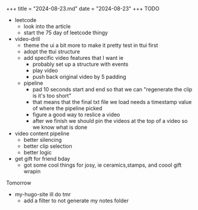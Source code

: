 +++
title = "2024-08-23.md"
date = "2024-08-23"
+++
TODO
- leetcode
	- look into the article
	- start the 75 day of leetcode thingy
- video-drill
	- theme the ui a bit more to make it pretty test in ttui first
	- adopt the ttui structure
	- add specific video features that I want ie 
		- probably set up a structure with events
		- play video
		- push back original video by 5 padding
	- pipeline
		- pad 10 seconds start and end so that we can "regenerate the clip is it's too short"
		- that means that the final txt file we load needs a timestamp value of where the pipeline picked
		- figure a good way to reslice a video
		- after we finish we should pin the videos at the top of a video so we know what is done
- video content pipeline
	- better silencing 
	- better clip selection
	- better logic
- get gift for friend bday 
	- got some cool things for josy, ie ceramics,stamps, and coool gift wrapin
	

Tomorrow
- my-hugo-site ill do tmr
	- add a filter to not generate my notes folder
